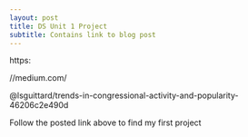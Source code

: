 ```yaml
---
layout: post
title: DS Unit 1 Project 
subtitle: Contains link to blog post
---
```


https:

//medium.com/

@lsguittard/trends-in-congressional-activity-and-popularity-46206c2e490d 

Follow the posted link above to find my first project
